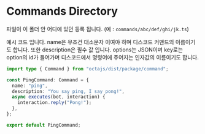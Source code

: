 # Commands Directory

파일이 이 폴더 안 어디에 있던 등록 됩니다. (예 : `commands/abc/def/ghi/jk.ts`)

예시 코드 입니다. name은 무조건 대소문자 이여야 하며 디스코드 커맨드의 이름이기도 합니다. 또한 description은 필수 값 입니다.
options는 JSON이며 key로는 option의 id가 들어가며 디스코드에서 명령어에 주어지는 인자값의 이름이기도 합니다.

```ts
import type { Command } from "octajs/dist/package/command";

const PingCommand: Command = {
  name: "ping",
  description: "You say ping, I say pong!",
  async executes(bot, interaction) {
    interaction.reply("Pong!");
  },
};

export default PingCommand;
```

